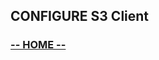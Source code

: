 ## CONFIGURE S3 Client

### [**-- HOME --**](https://redhatsummitlabs.gitlab.io/red-hat-ceph-storage-building-an-object-storage-active-active-multisite-solution/#/)